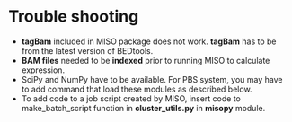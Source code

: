 Trouble shooting
================

* __tagBam__ included in MISO package does not work. __tagBam__ has to be from the latest version of BEDtools.
* __BAM files__ needed to be __indexed__ prior to running MISO to calculate expression.
* SciPy and NumPy have to be available. For PBS system, you may have to add command that load these modules as described below.
* To add code to a job script created by MISO, insert code to make_batch_script function in __cluster_utils.py__ in __misopy__ module.
